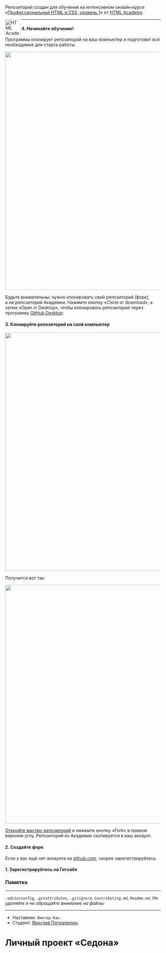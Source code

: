 Репозиторий создан для обучения на интенсивном онлайн‑курсе «[Профессиональный HTML и CSS, уровень 1](https://htmlacademy.ru/intensive/htmlcss)» от [HTML Academy](https://htmlacademy.ru).

<a href="https://htmlacademy.ru/intensive/htmlcss"><img align="left" width="50" height="50" alt="HTML Academy" src="https://up.htmlacademy.ru/static/img/intensive/htmlcss/logo-for-github-2.png"></a>

---

#### 4. Начинайте обучение!

Программа клонирует репозиторий на ваш компьютер и подготовит всё необходимое для старта работы.

<img width="769" alt="" src="https://user-images.githubusercontent.com/10909/29037955-6c20c16c-7bae-11e7-9e1a-c52010042976.jpg">

Будьте внимательны: нужно клонировать свой репозиторий (форк), а не репозиторий Академии. Нажмите кнопку «Clone or download», а затем «Open in Desktop», чтобы клонировать репозиторий через программу [GitHub Desktop](https://desktop.github.com):

#### 3. Клонируйте репозиторий на свой компьютер

<img width="769" alt="" src="https://user-images.githubusercontent.com/10909/29037953-6a8a7384-7bae-11e7-83ac-59603b1d696c.jpg">

Получится вот так:

<img width="769" alt="" src="https://user-images.githubusercontent.com/10909/29037949-67a635d6-7bae-11e7-9f2f-1a48fde231b9.jpg">

[Откройте мастер-репозиторий](https://github.com/htmlacademy-htmlcss/667243-sedona) и нажмите кнопку «Fork» в правом верхнем углу. Репозиторий из Академии скопируется в ваш аккаунт.

#### 2. Создайте форк

Если у вас ещё нет аккаунта на [github.com](https://github.com/join), скорее зарегистрируйтесь.

#### 1. Зарегистрируйтесь на Гитхабе

### Памятка

---

_`.editorconfig`, `.gitattributes`, `.gitignore`, `Contributing.md`, `Readme.md`._
_Не удаляйте и не обращайте внимание на файлы:_<br>

---

* Наставник: `Виктор Кан`.
* Студент: [Ярослав Потрапелюк](https://up.htmlacademy.ru/htmlcss/21/user/667243).

# Личный проект «Седона»